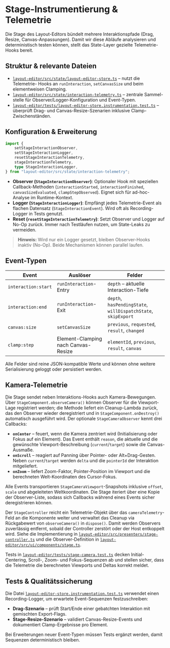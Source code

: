# Stage-Instrumentierung & Telemetrie

Die Stage des Layout-Editors bündelt mehrere Interaktionspfade (Drag, Resize, Canvas-Anpassungen). Damit wir diese Abläufe
analysieren und deterministisch testen können, stellt das State-Layer gezielte Telemetrie-Hooks bereit.

## Struktur & relevante Dateien

- [`layout-editor/src/state/layout-editor-store.ts`](../layout-editor/src/state/layout-editor-store.ts) – nutzt die Telemetrie-
  Hooks an `runInteraction`, `setCanvasSize` und beim elementweisen Clamping.
- [`layout-editor/src/state/interaction-telemetry.ts`](../layout-editor/src/state/interaction-telemetry.ts) – zentrale Sammel-
  stelle für Observer/Logger-Konfiguration und Event-Typen.
- [`layout-editor/tests/layout-editor-store.instrumentation.test.ts`](../layout-editor/tests/layout-editor-store.instrumentation.test.ts)
  – überprüft Drag- und Canvas-Resize-Szenarien inklusive Clamp-Zwischenständen.

## Konfiguration & Erweiterung

```ts
import {
    setStageInteractionObserver,
    setStageInteractionLogger,
    resetStageInteractionTelemetry,
    stageInteractionTelemetry,
    type StageInteractionLogger,
} from "layout-editor/src/state/interaction-telemetry";
```

- **Observer (`StageInteractionObserver`)**: Optionaler Hook mit speziellen Callback-Methoden (`interactionStarted`,
  `interactionFinished`, `canvasSizeEvaluated`, `clampStepObserved`). Eignet sich für ad-hoc-Analyse im Runtime-Kontext.
- **Logger (`StageInteractionLogger`)**: Empfängt jedes Telemetrie-Event als flachen Datensatz (`StageInteractionEvent`). Wird
  oft als Recording-Logger in Tests genutzt.
- **Reset (`resetStageInteractionTelemetry`)**: Setzt Observer und Logger auf No-Op zurück. Immer nach Testläufen nutzen, um
  State-Leaks zu vermeiden.

> **Hinweis:** Wird nur ein Logger gesetzt, bleiben Observer-Hooks inaktiv (No-Op). Beide Mechanismen können parallel laufen.

## Event-Typen

| Event                             | Auslöser                              | Felder                                                                 |
| --------------------------------- | ------------------------------------- | ---------------------------------------------------------------------- |
| `interaction:start`              | `runInteraction`-Entry                | `depth` – aktuelle Interaction-Tiefe                                  |
| `interaction:end`                | `runInteraction`-Exit                 | `depth`, `hasPendingState`, `willDispatchState`, `skipExport`         |
| `canvas:size`                    | `setCanvasSize`                       | `previous`, `requested`, `result`, `changed`                          |
| `clamp:step`                     | Element-Clamping nach Canvas-Resize   | `elementId`, `previous`, `result`, `canvas`                           |

Alle Felder sind reine JSON-kompatible Werte und können ohne weitere Serialisierung geloggt oder persistiert werden.

## Kamera-Telemetrie

Die Stage sendet neben Interaktions-Hooks auch Kamera-Bewegungen. Über `StageComponent.observeCamera()` können Observer für die Viewport-Lage registriert werden; die Methode liefert ein Cleanup-Lambda zurück, das den Observer wieder deregistriert und in `StageComponent.onDestroy()` automatisch ausgeführt wird. Der optionale `StageCameraObserver` kennt drei Callbacks:

- **`onCenter`** – feuert, wenn die Kamera zentriert wird (Initialisierung oder Fokus auf ein Element). Das Event enthält `reason`, die aktuelle und die gewünschte Viewport-Beschreibung (`current`/`target`) sowie die Canvas-Ausmaße.
- **`onScroll`** – reagiert auf Panning über Pointer- oder Alt+Drag-Gesten. Neben `current`/`target` werden `delta` und die `pointerId` der Interaktion mitgeliefert.
- **`onZoom`** – liefert Zoom-Faktor, Pointer-Position im Viewport und die berechneten Welt-Koordinaten des Cursor-Fokus.

Alle Events transportieren `StageCameraViewport`-Snapshots inklusive `offset`, `scale` und abgeleiteten Weltkoordinaten. Die Stage iteriert über eine Kopie der Observer-Liste, sodass sich Callbacks während eines Events sicher deregistrieren können.

Der `StageController` reicht ein Telemetrie-Objekt über das `cameraTelemetry`-Feld an die Komponente weiter und verwaltet das Cleanup via Rückgabewert von `observeCamera()` in `dispose()`. Damit werden Observers zuverlässig entfernt, sobald der Controller zerstört oder der Host entkoppelt wird. Siehe die Implementierung in [`layout-editor/src/presenters/stage-controller.ts`](../layout-editor/src/presenters/stage-controller.ts) und die Observer-Definition in [`layout-editor/src/ui/components/stage.ts`](../layout-editor/src/ui/components/stage.ts).

Tests in [`layout-editor/tests/stage-camera.test.ts`](../layout-editor/tests/stage-camera.test.ts) decken Initial-Centering, Scroll-, Zoom- und Fokus-Sequenzen ab und stellen sicher, dass die Telemetrie die berechneten Viewports und Deltas korrekt meldet.

## Tests & Qualitätssicherung

Die Datei [`layout-editor-store.instrumentation.test.ts`](../layout-editor/tests/layout-editor-store.instrumentation.test.ts)
verwendet einen Recording-Logger, um erwartete Event-Sequenzen festzuschreiben:

- **Drag-Szenario** – prüft Start/Ende einer gebatchten Interaktion mit gemischten Export-Flags.
- **Stage-Resize-Szenario** – validiert Canvas-Resize-Events und dokumentiert Clamp-Ergebnisse pro Element.

Bei Erweiterungen neuer Event-Typen müssen Tests ergänzt werden, damit Sequenzen deterministisch bleiben.
